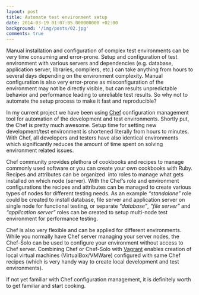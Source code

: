 ```yaml
---
layout: post
title: Automate test environment setup
date: 2014-03-19 01:07:05.000000000 +02:00
background: '/img/posts/02.jpg'
comments: true
---
```


Manual installation and configuration of complex test environments can be very time consuming and error-prone. Setup and configuration of test environment with various servers and dependencies (e.g. database, application server, libraries, compilers, etc.) can take anything from hours to several days depending on the environment complexity. Manual configuration is also very error-prone as misconfiguration of the environment may not be directly visible, but can results unpredictable behavior and performance leading to unreliable test results. So why not to automate the setup process to make it fast and reproducible?

In my current project we have been using [Chef](http://www.getchef.com/) configuration management tool for automation of the development and test environments. Shortly put, the Chef is pretty much awesome. Setup time for setting new development/test environment is shortened literally from hours to minutes. With Chef, all developers and testers have also identical environments which significantly reduces the amount of time spent on solving environment related issues.

Chef community provides plethora of cookbooks and recipes to manage commonly used software or you can create your own cookbooks with Ruby. Recipes and attributes can be organized  into roles to manage what gets installed on which node (server). With the Chef’s role and environment configurations the recipes and attributes can be managed to create various types of nodes for different testing needs. As an example *“standalone”* role could be created to install database, file server and application server on single node for functional testing, or separate *“database”*, *“file server”* and *“application server”* roles can be created to setup multi-node test environment for performance testing.

Chef is also very flexible and can be applied for different environments. While you normally have Chef server managing your server nodes, the Chef-Solo can be used to configure your environment without access to Chef server. Combining Chef or Chef-Solo with [Vagrant](http://www.vagrantup.com/) enables creation of local virtual machines (VirtualBox/VMWare) configured with same Chef recipes (which is very handy way to create local development and test environments).

If not yet familiar with Chef configuration management, it is definitely worth to get familiar and start cooking.
